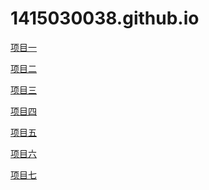 # 1415030038.github.io

<a href="Untitled-1.html">项目一</a>

<a href="index2.html">项目二</a>

<a href="index3">项目三</a>

<a href="index4">项目四</a>

<a href="index5">项目五</a>

<a href="index6.html">项目六</a>

<a href="index7">项目七</a>
